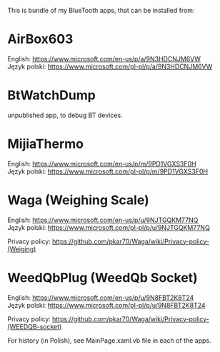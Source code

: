 
 This is bundle of my BlueTooth apps, that can be installed from:

# AirBox603

 English: https://www.microsoft.com/en-us/p/a/9N3HDCNJM6VW  <br />
 Język polski: https://www.microsoft.com/pl-pl/p/a/9N3HDCNJM6VW

# BtWatchDump
 unpublished app, to debug BT devices.

# MijiaThermo

 English: https://www.microsoft.com/en-us/p/m/9PD1VGXS3F0H  <br />
 Język polski: https://www.microsoft.com/pl-pl/p/m/9PD1VGXS3F0H


# Waga (Weighing Scale)

 English: https://www.microsoft.com/en-us/p/u/9NJTGQKM77NQ  <br />
 Język polski: https://www.microsoft.com/pl-pl/p/u/9NJTGQKM77NQ

 Privacy policy: https://github.com/pkar70/Waga/wiki/Privacy-policy-(Weiging)

# WeedQbPlug (WeedQb Socket)

 English: https://www.microsoft.com/en-us/p/u/9N8FBT2K8T24  <br />
 Język polski: https://www.microsoft.com/pl-pl/p/u/9N8FBT2K8T24

 Privacy policy: https://github.com/pkar70/Waga/wiki/Privacy-policy-(WEEDQB-socket)


 For history (in Polish), see MainPage.xaml.vb file in each of the apps.
